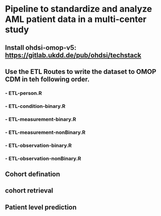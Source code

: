 # Pipeline to standardize and analyze AML patient data in a multi-center study

## Install ohdsi-omop-v5: https://gitlab.ukdd.de/pub/ohdsi/techstack
## Use the ETL Routes to write the dataset to OMOP CDM in teh following order.
### - ETL-person.R
### - ETL-condition-binary.R		
### - ETL-measurement-binary.R	
### - ETL-measurement-nonBinary.R	
### - ETL-observation-binary.R
### - ETL-observation-nonBinary.R

## Cohort defination
## cohort retrieval 
## Patient level prediction




 
